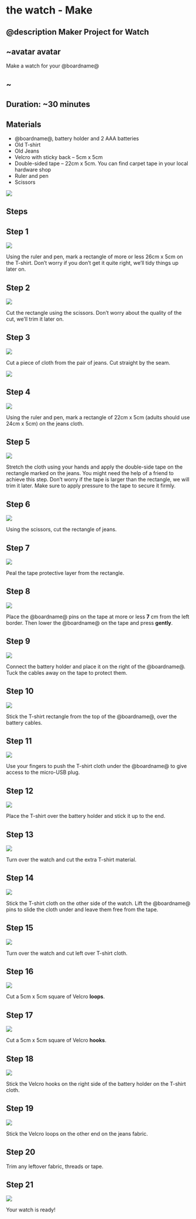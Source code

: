 # the watch - Make

## @description Maker Project for Watch

## ~avatar avatar

Make a watch for your @boardname@

## ~

## Duration: ~30 minutes

## Materials

* @boardname@, battery holder and 2 AAA batteries
* Old T-shirt
* Old Jeans
* Velcro with sticky back – 5cm x 5cm
* Double-sided tape – 22cm x 5cm. You can find carpet tape in your local hardware shop
* Ruler and pen
* Scissors

![](/static/mb/lessons/the-watch-2.png)

## Steps

## Step 1

![](/static/mb/lessons/the-watch-3.png)

Using the ruler and pen, mark a rectangle of more or less 26cm x 5cm on the T-shirt. Don’t worry if you don’t get it quite right, we’ll tidy things up later on.

## Step 2

![](/static/mb/lessons/the-watch-4.png)

Cut the rectangle using the scissors. Don’t worry about the quality of the cut, we’ll trim it later on.

## Step 3

![](/static/mb/lessons/the-watch-5.png)

Cut a piece of cloth from the pair of jeans. Cut straight by the seam.

![](/static/mb/lessons/the-watch-6.png)

## Step 4

![](/static/mb/lessons/the-watch-7.png)

Using the ruler and pen, mark a rectangle of 22cm x 5cm (adults should use 24cm x 5cm) on the jeans cloth.

## Step 5

![](/static/mb/lessons/the-watch-8.png)

Stretch the cloth using your hands and apply the double-side tape on the rectangle marked on the jeans. You might need the help of a friend to achieve this step. Don’t worry if the tape is larger than the rectangle, we will trim it later. Make sure to apply pressure to the tape to secure it firmly.

## Step 6

![](/static/mb/lessons/the-watch-9.png)

Using the scissors, cut the rectangle of jeans.

## Step 7

![](/static/mb/lessons/the-watch-10.png)

Peal the tape protective layer from the rectangle.

## Step 8

![](/static/mb/lessons/the-watch-11.png)

Place the @boardname@ pins on the tape at more or less **7** cm from the left border. Then lower the @boardname@ on the tape and press **gently**.

## Step 9

![](/static/mb/lessons/the-watch-12.png)

Connect the battery holder and place it on the right of the @boardname@. Tuck the cables away on the tape to protect them.

## Step 10

![](/static/mb/lessons/the-watch-13.png)

Stick the T-shirt rectangle from the top of the @boardname@, over the battery cables.

## Step 11

![](/static/mb/lessons/the-watch-14.png)

Use your fingers to push the T-shirt cloth under the @boardname@ to give access to the micro-USB plug.

## Step 12

![](/static/mb/lessons/the-watch-15.png)

Place the T-shirt over the battery holder and stick it up to the end.

## Step 13

![](/static/mb/lessons/the-watch-16.png)

Turn over the watch and cut the extra T-shirt material.

## Step 14

![](/static/mb/lessons/the-watch-17.png)

Stick the T-shirt cloth on the other side of the watch. Lift the @boardname@ pins to slide the cloth under and leave them free from the tape.

## Step 15

![](/static/mb/lessons/the-watch-18.png)

Turn over the watch and cut left over T-shirt cloth.

## Step 16

![](/static/mb/lessons/the-watch-19.png)

Cut a 5cm x 5cm square of Velcro **loops**.

## Step 17

![](/static/mb/lessons/the-watch-20.png)

Cut a 5cm x 5cm square of Velcro **hooks**.

## Step 18

![](/static/mb/lessons/the-watch-21.png)

Stick the Velcro hooks on the right side of the battery holder on the T-shirt cloth.

## Step 19

![](/static/mb/lessons/the-watch-22.png)

Stick the Velcro loops on the other end on the jeans fabric.

## Step 20

Trim any leftover fabric, threads or tape.

## Step 21

![](/static/mb/lessons/the-watch-23.png)

Your watch is ready!

